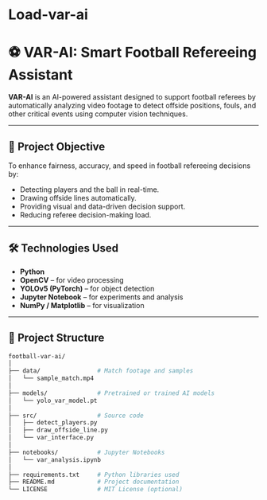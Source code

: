 # Load-var-ai
# ⚽ VAR-AI: Smart Football Refereeing Assistant

**VAR-AI** is an AI-powered assistant designed to support football referees by automatically analyzing video footage to detect offside positions, fouls, and other critical events using computer vision techniques.

---

## 🎯 Project Objective

To enhance fairness, accuracy, and speed in football refereeing decisions by:
- Detecting players and the ball in real-time.
- Drawing offside lines automatically.
- Providing visual and data-driven decision support.
- Reducing referee decision-making load.

---

## 🛠 Technologies Used

- **Python**  
- **OpenCV** – for video processing  
- **YOLOv5 (PyTorch)** – for object detection  
- **Jupyter Notebook** – for experiments and analysis  
- **NumPy / Matplotlib** – for visualization  

---

## 📁 Project Structure

```bash
football-var-ai/
│
├── data/                # Match footage and samples
│   └── sample_match.mp4
│
├── models/              # Pretrained or trained AI models
│   └── yolo_var_model.pt
│
├── src/                 # Source code
│   ├── detect_players.py
│   ├── draw_offside_line.py
│   └── var_interface.py
│
├── notebooks/           # Jupyter Notebooks
│   └── var_analysis.ipynb
│
├── requirements.txt     # Python libraries used
├── README.md            # Project documentation
└── LICENSE              # MIT License (optional)
